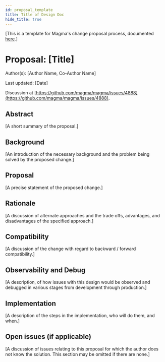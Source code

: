 ```yaml
---
id: proposal_template
title: Title of Design Doc
hide_title: true
---
```


[This is a template for Magma's change proposal process, documented
[here](README.md).]

# Proposal: [Title]

Author(s): [Author Name, Co-Author Name]

Last updated: [Date]

Discussion at
[https://github.com/magma/magma/issues/4888](https://github.com/magma/magma/issues/4888).

## Abstract

[A short summary of the proposal.]

## Background

[An introduction of the necessary background and the problem being solved by
the proposed change.]

## Proposal

[A precise statement of the proposed change.]

## Rationale

[A discussion of alternate approaches and the trade offs, advantages, and
disadvantages of the specified approach.]

## Compatibility

[A discussion of the change with regard to backward / forward compatibility.]

## Observability and Debug

[A description, of how issues with this design would be observed and debugged
in various stages from development through production.]

## Implementation

[A description of the steps in the implementation, who will do them, and when.]

## Open issues (if applicable)

[A discussion of issues relating to this proposal for which the author does not
know the solution. This section may be omitted if there are none.]
